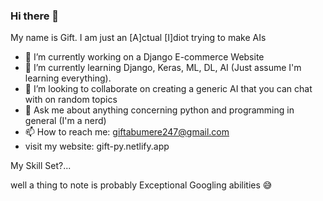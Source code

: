 ### Hi there 👋
My name is Gift. I am just an [A]ctual [I]diot trying to make AIs

- 🔭 I’m currently working on a Django E-commerce Website
- 🌱 I’m currently learning Django, Keras, ML, DL, AI (Just assume I'm learning everything).
- 👯 I’m looking to collaborate on creating a generic AI that you can chat with on random topics
- 💬 Ask me about anything concerning python and programming in general (I'm a nerd)
- 📫 How to reach me: giftabumere247@gmail.com
- visit my website: gift-py.netlify.app

My Skill Set?...  

well a thing to note is probably Exceptional Googling abilities 😅


